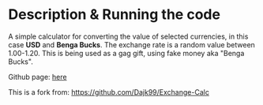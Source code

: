 # Description & Running the code

A simple calculator for converting the value of selected currencies, in this case **USD** and **Benga Bucks**. The exchange rate is a random value between 1.00-1.20. This is being used as a gag gift, using fake money aka "Benga Bucks".

Github page: [here](https://desertblade.github.io/Benga-Bucks-Exchange/)

This is a fork from: https://github.com/Dajk99/Exchange-Calc 